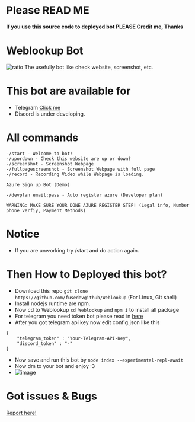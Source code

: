 # Please READ ME
**If you use this source code to deployed bot PLEASE Credit me, Thanks**
# Weblookup Bot
![ratio](https://user-images.githubusercontent.com/47820634/167398753-4e6a434e-3854-4715-96ba-8136dde53bac.png)
The usefully bot like check website, screenshot, etc.
# This bot are available for
* Telegram [Click me](https://t.me/WebLookup_bot)
* Discord is under developing.
# All commands
```
-/start - Welcome to bot!
-/upordown - Check this website are up or down?
-/screenshot - Screenshot Webpage
-/fullpagescreenshot - Screenshot Webpage with full page
-/record - Recording Video while Webpage is loading.

Azure Sign up Bot (Demo)

-/devplan email:pass - Auto register azure (Developer plan)

WARNING: MAKE SURE YOUR DONE AZURE REGISTER STEP! (Legal info, Number phone verfiy, Payment Methods)
```
# Notice
* If you are unworking try /start and do action again.
# Then How to Deployed this bot?
* Download this repo ```git clone https://github.com/fusedevgithub/Weblookup``` (For Linux, Git shell)
* Install nodejs runtime are npm.
* Now cd to Weblookup ```cd Weblookup``` and ```npm i``` to install all package
* For telegram you need token bot please read in [here](https://core.telegram.org/bots#3-how-do-i-create-a-bot)
* After you got telegram api key now edit config.json like this
```
{
    "telegram_token" : "Your-Telegram-API-Key",
    "discord_token" : "-"
}
```
* Now save and run this bot by ```node index --experimental-repl-await```
* Now dm to your bot and enjoy :3
* ![image](https://user-images.githubusercontent.com/47820634/167400661-990c51a1-bd60-4713-b189-bcadc307e73f.png)

# Got issues & Bugs
[Report here!](https://github.com/fusedevgithub/Weblookup/issues)
